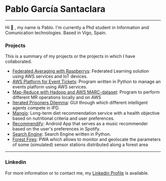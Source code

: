 # Pablo García Santaclara
-------------
Hi 👋 , my name is Pablo. I'm currently a Phd student in Information and Comunication technologies. Based in Vigo, Spain.

 ### Projects
This is a summary of my projects or the projects in which I have collaborated.
   
- [Federated Averaging with Raspberrys](https://github.com/pablogarciastc/FederatedAveraging-with-Raspberrys): Federated Learning solution using AWS services and IoT devices.
- [AWS Platform for Event Tickets](https://github.com/pablogarciastc/AWS-Platform-for-event-tickets): Program written in Python to manage an events platform using AWS services.
- [Map-Reduce with Hadoop and AWS MARC-dataset](https://github.com/pablogarciastc/Hadoop-MR-for-AWS-MARC-dataset): Program to perform different MR operations locally and on AWS
- [Iterated Prisoners Dilemma](https://github.com/pablogarciastc/Iterated-Prisoners-Dilemma): GUI through which different intelligent agents compete in IPD.
- [Mangio](https://github.com/Shenia23/mangio): Long-term diet recommendation service with a health objective based on nutritional criteria and user preferences.
- [Recommendify](https://github.com/pablogarciastc/Recommendify): Android App that serves as a music recommender based on the user's preferences in Spotify.
- [Search Engine](https://github.com/pablogarciastc/SearchEngine): Search Engine written in Python.
- [Forest Fires](https://github.com/pablogarciastc/ForestFires): PWA which allows to monitor and geolocate the parameters of some (simulated) sensor stations distributed along a forest area

----
### Linkedin
For more information or to contact me, my [Linkedin Profile](https://www.linkedin.com/in/pablo-garc%C3%ADa-santaclara/) is available. 
